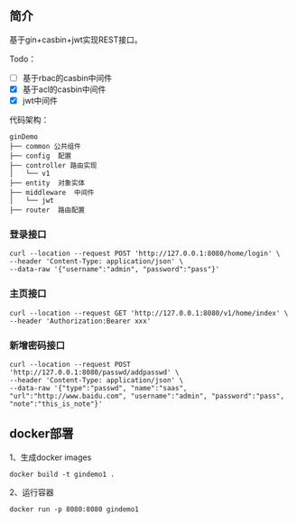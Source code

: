 ## 简介
基于gin+casbin+jwt实现REST接口。

Todo：
-[ ] 基于rbac的casbin中间件
-[x] 基于acl的casbin中间件
-[x] jwt中间件

代码架构：
```
ginDemo
├── common 公共组件
├── config  配置
├── controller 路由实现
│   └── v1
├── entity  对象实体
├── middleware  中间件
│   └── jwt
├── router  路由配置
```

### 登录接口
```
curl --location --request POST 'http://127.0.0.1:8080/home/login' \
--header 'Content-Type: application/json' \
--data-raw '{"username":"admin", "password":"pass"}'
```

### 主页接口
```
curl --location --request GET 'http://127.0.0.1:8080/v1/home/index' \
--header 'Authorization:Bearer xxx'
```

### 新增密码接口
```
curl --location --request POST 'http://127.0.0.1:8080/passwd/addpasswd' \
--header 'Content-Type: application/json' \
--data-raw '{"type":"passwd", "name":"saas", "url":"http://www.baidu.com", "username":"admin", "password":"pass", "note":"this_is_note"}'
```
## docker部署
1、生成docker images
```shell script
docker build -t gindemo1 .
```
2、运行容器
```shell script
docker run -p 8080:8080 gindemo1
```